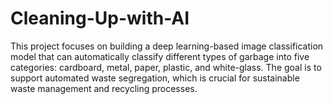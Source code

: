 # Cleaning-Up-with-AI
This project focuses on building a deep learning-based image classification model that can automatically classify different types of garbage into five categories: cardboard, metal, paper, plastic, and white-glass. The goal is to support automated waste segregation, which is crucial for sustainable waste management and recycling processes.
